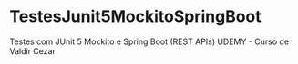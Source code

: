 # TestesJunit5MockitoSpringBoot
Testes com JUnit 5 Mockito e Spring Boot (REST APIs) UDEMY - Curso de Valdir Cezar
